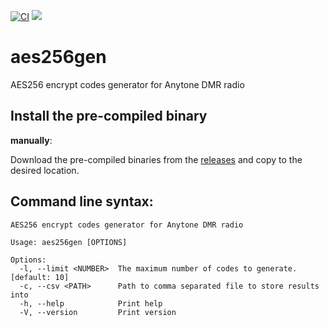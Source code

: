 [![CI](https://github.com/aegoroff/aes256gen/actions/workflows/ci.yml/badge.svg)](https://github.com/aegoroff/solt/actions/workflows/ci.yml)
[![](https://tokei.rs/b1/github/aegoroff/aes256gen?category=code)](https://github.com/XAMPPRocky/tokei)

# aes256gen
AES256 encrypt codes generator for Anytone DMR radio

## Install the pre-compiled binary

**manually**:

Download the pre-compiled binaries from the [releases](https://github.com/aegoroff/aes256gen/releases) and
copy to the desired location.

## Command line syntax:
```
AES256 encrypt codes generator for Anytone DMR radio

Usage: aes256gen [OPTIONS]

Options:
  -l, --limit <NUMBER>  The maximum number of codes to generate. [default: 10]
  -c, --csv <PATH>      Path to comma separated file to store results into
  -h, --help            Print help
  -V, --version         Print version
```

